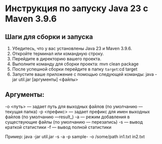 # Инструкция по запуску Java 23 с Maven 3.9.6

## Шаги для сборки и запуска

1. Убедитесь, что у вас установлены Java 23 и Maven 3.9.6.
2. Откройте терминал или командную строку.
3. Перейдите в директорию вашего проекта.
4. Выполните команду для сборки проекта: mvn clean package
5. После успешной сборки перейдите в папку `target`:cd target
6. Запустите ваше приложение с помощью следующей команды: java -jar util.jar [аргументы] <файлы>

## Аргументы:
-o <путь> — задает путь для выходных файлов (по умолчанию — текущая папка)
-p <префикс> — задает префикс для имен выходных файлов (по умолчанию —result_)
-a — режим добавления в существующие файлы (по умолчанию — перезапись)
-s — вывод краткой статистики
-f — вывод полной статистики

 Пример: java -jar util.jar -s -a -p sample- -o /some/path in1.txt in2.txt
   
   
   
